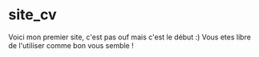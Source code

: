 # site_cv
Voici mon premier site, c'est pas ouf mais c'est le début :) 
Vous etes libre de l'utiliser comme bon vous semble !
